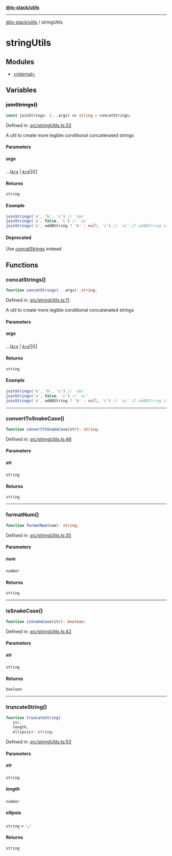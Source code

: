 [**@ls-stack/utils**](../README.md)

***

[@ls-stack/utils](../modules.md) / stringUtils

# stringUtils

## Modules

- [\<internal\>](-internal-.md)

## Variables

### ~~joinStrings()~~

```ts
const joinStrings: (...args) => string = concatStrings;
```

Defined in: [src/stringUtils.ts:33](https://github.com/lucasols/utils/blob/main/src/stringUtils.ts#L33)

A util to create more legible conditional concatenated strings

#### Parameters

##### args

...([`Arg`](-internal-.md#arg) \| [`Arg`](-internal-.md#arg)[])[]

#### Returns

`string`

#### Example

```ts
joinStrings('a', 'b', 'c') // 'abc'
joinStrings('a', false, 'c') // 'ac'
joinStrings('a', addBString ? 'b' : null, 'c') // 'ac' if addBString is false, 'abc' if addBString is true
```

#### Deprecated

Use [concatStrings](#concatstrings) instead

## Functions

### concatStrings()

```ts
function concatStrings(...args): string;
```

Defined in: [src/stringUtils.ts:11](https://github.com/lucasols/utils/blob/main/src/stringUtils.ts#L11)

A util to create more legible conditional concatenated strings

#### Parameters

##### args

...([`Arg`](-internal-.md#arg) \| [`Arg`](-internal-.md#arg)[])[]

#### Returns

`string`

#### Example

```ts
joinStrings('a', 'b', 'c') // 'abc'
joinStrings('a', false, 'c') // 'ac'
joinStrings('a', addBString ? 'b' : null, 'c') // 'ac' if addBString is false, 'abc' if addBString is true
```

***

### convertToSnakeCase()

```ts
function convertToSnakeCase(str): string;
```

Defined in: [src/stringUtils.ts:46](https://github.com/lucasols/utils/blob/main/src/stringUtils.ts#L46)

#### Parameters

##### str

`string`

#### Returns

`string`

***

### formatNum()

```ts
function formatNum(num): string;
```

Defined in: [src/stringUtils.ts:35](https://github.com/lucasols/utils/blob/main/src/stringUtils.ts#L35)

#### Parameters

##### num

`number`

#### Returns

`string`

***

### isSnakeCase()

```ts
function isSnakeCase(str): boolean;
```

Defined in: [src/stringUtils.ts:42](https://github.com/lucasols/utils/blob/main/src/stringUtils.ts#L42)

#### Parameters

##### str

`string`

#### Returns

`boolean`

***

### truncateString()

```ts
function truncateString(
   str, 
   length, 
   ellipsis): string;
```

Defined in: [src/stringUtils.ts:53](https://github.com/lucasols/utils/blob/main/src/stringUtils.ts#L53)

#### Parameters

##### str

`string`

##### length

`number`

##### ellipsis

`string` = `'…'`

#### Returns

`string`
